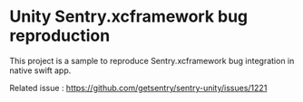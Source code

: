 # Unity Sentry.xcframework bug reproduction

This project is a sample to reproduce Sentry.xcframework bug integration in native swift app.

Related issue : https://github.com/getsentry/sentry-unity/issues/1221